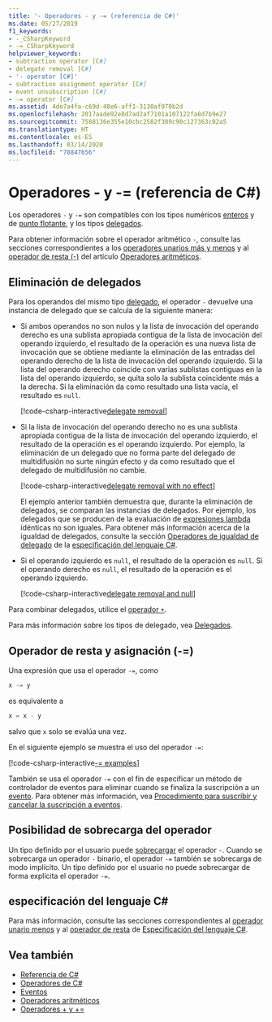 ```yaml
---
title: '- Operadores - y -= (referencia de C#)'
ms.date: 05/27/2019
f1_keywords:
- -_CSharpKeyword
- -=_CSharpKeyword
helpviewer_keywords:
- subtraction operator [C#]
- delegate removal [C#]
- '- operator [C#]'
- subtraction assignment operator [C#]
- event unsubscription [C#]
- -= operator [C#]
ms.assetid: 4de7a4fa-c69d-48e6-aff1-3130af970b2d
ms.openlocfilehash: 2017aade92e8d7ad2af7101a107122fa8d7b9e27
ms.sourcegitcommit: 7588136e355e10cbc2582f389c90c127363c02a5
ms.translationtype: HT
ms.contentlocale: es-ES
ms.lasthandoff: 03/14/2020
ms.locfileid: "78847656"
---
```

# <a name="--and---operators-c-reference"></a>Operadores - y -= (referencia de C#)

Los operadores `-` y `-=` son compatibles con los tipos numéricos [enteros](../builtin-types/integral-numeric-types.md) y de [punto flotante](../builtin-types/floating-point-numeric-types.md), y los tipos [delegados](../builtin-types/reference-types.md#the-delegate-type).

Para obtener información sobre el operador aritmético `-`, consulte las secciones correspondientes a los [operadores unarios más y menos](arithmetic-operators.md#unary-plus-and-minus-operators) y al [operador de resta (-)](arithmetic-operators.md#subtraction-operator--) del artículo [Operadores aritméticos](arithmetic-operators.md).

## <a name="delegate-removal"></a>Eliminación de delegados

Para los operandos del mismo tipo [delegado](../builtin-types/reference-types.md#the-delegate-type), el operador `-` devuelve una instancia de delegado que se calcula de la siguiente manera:

- Si ambos operandos no son nulos y la lista de invocación del operando derecho es una sublista apropiada contigua de la lista de invocación del operando izquierdo, el resultado de la operación es una nueva lista de invocación que se obtiene mediante la eliminación de las entradas del operando derecho de la lista de invocación del operando izquierdo. Si la lista del operando derecho coincide con varias sublistas contiguas en la lista del operando izquierdo, se quita solo la sublista coincidente más a la derecha. Si la eliminación da como resultado una lista vacía, el resultado es `null`.

  [!code-csharp-interactive[delegate removal](snippets/SubtractionOperator.cs#DelegateRemoval)]

- Si la lista de invocación del operando derecho no es una sublista apropiada contigua de la lista de invocación del operando izquierdo, el resultado de la operación es el operando izquierdo. Por ejemplo, la eliminación de un delegado que no forma parte del delegado de multidifusión no surte ningún efecto y da como resultado que el delegado de multidifusión no cambie.

  [!code-csharp-interactive[delegate removal with no effect](snippets/SubtractionOperator.cs#DelegateRemovalNoChange)]

  El ejemplo anterior también demuestra que, durante la eliminación de delegados, se comparan las instancias de delegados. Por ejemplo, los delegados que se producen de la evaluación de [expresiones lambda](../../programming-guide/statements-expressions-operators/lambda-expressions.md) idénticas no son iguales. Para obtener más información acerca de la igualdad de delegados, consulte la sección [Operadores de igualdad de delegado](~/_csharplang/spec/expressions.md#delegate-equality-operators) de la [especificación del lenguaje C#](~/_csharplang/spec/introduction.md).

- Si el operando izquierdo es `null`, el resultado de la operación es `null`. Si el operando derecho es `null`, el resultado de la operación es el operando izquierdo.

  [!code-csharp-interactive[delegate removal and null](snippets/SubtractionOperator.cs#DelegateRemovalAndNull)]

Para combinar delegados, utilice el [operador `+`](addition-operator.md#delegate-combination).

Para más información sobre los tipos de delegado, vea [Delegados](../../programming-guide/delegates/index.md).

## <a name="subtraction-assignment-operator--"></a>Operador de resta y asignación (-=)

Una expresión que usa el operador `-=`, como

```csharp
x -= y
```

es equivalente a

```csharp
x = x - y
```

salvo que `x` solo se evalúa una vez.

En el siguiente ejemplo se muestra el uso del operador `-=`:

[!code-csharp-interactive[-= examples](snippets/SubtractionOperator.cs#SubtractAndAssign)]

También se usa el operador `-=` con el fin de especificar un método de controlador de eventos para eliminar cuando se finaliza la suscripción a un [evento](../keywords/event.md). Para obtener más información, vea [Procedimiento para suscribir y cancelar la suscripción a eventos](../../programming-guide/events/how-to-subscribe-to-and-unsubscribe-from-events.md).

## <a name="operator-overloadability"></a>Posibilidad de sobrecarga del operador

Un tipo definido por el usuario puede [sobrecargar](operator-overloading.md) el operador `-`. Cuando se sobrecarga un operador `-` binario, el operador `-=` también se sobrecarga de modo implícito. Un tipo definido por el usuario no puede sobrecargar de forma explícita el operador `-=`.

## <a name="c-language-specification"></a>especificación del lenguaje C#

Para más información, consulte las secciones correspondientes al [operador unario menos](~/_csharplang/spec/expressions.md#unary-minus-operator) y al [operador de resta](~/_csharplang/spec/expressions.md#subtraction-operator) de [Especificación del lenguaje C#](~/_csharplang/spec/introduction.md).

## <a name="see-also"></a>Vea también

- [Referencia de C#](../index.md)
- [Operadores de C#](index.md)
- [Eventos](../../programming-guide/events/index.md)
- [Operadores aritméticos](arithmetic-operators.md)
- [Operadores + y += ](addition-operator.md)
